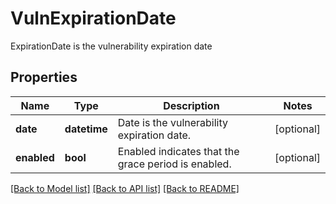 # VulnExpirationDate

ExpirationDate is the vulnerability expiration date

## Properties
Name | Type | Description | Notes
------------ | ------------- | ------------- | -------------
**date** | **datetime** | Date is the vulnerability expiration date.  | [optional] 
**enabled** | **bool** | Enabled indicates that the grace period is enabled.  | [optional] 

[[Back to Model list]](../README.md#documentation-for-models) [[Back to API list]](../README.md#documentation-for-api-endpoints) [[Back to README]](../README.md)


